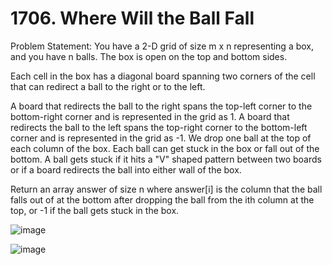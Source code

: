 # 1706. Where Will the Ball Fall

Problem Statement: You have a 2-D grid of size m x n representing a box, and you have n balls. The box is open on the top and bottom sides.

Each cell in the box has a diagonal board spanning two corners of the cell that can redirect a ball to the right or to the left.

A board that redirects the ball to the right spans the top-left corner to the bottom-right corner and is represented in the grid as 1.
A board that redirects the ball to the left spans the top-right corner to the bottom-left corner and is represented in the grid as -1.
We drop one ball at the top of each column of the box. Each ball can get stuck in the box or fall out of the bottom. A ball gets stuck if it hits a "V" shaped pattern between two boards or if a board redirects the ball into either wall of the box.

Return an array answer of size n where answer[i] is the column that the ball falls out of at the bottom after dropping the ball from the ith column at the top, or -1 if the ball gets stuck in the box.

![image](https://github.com/aryanv175/leetcode/assets/91381804/67131255-f480-4874-8e8f-92405b7b582c)

![image](https://github.com/aryanv175/leetcode/assets/91381804/44dc557c-7c25-4203-b347-e8558da330e2)

